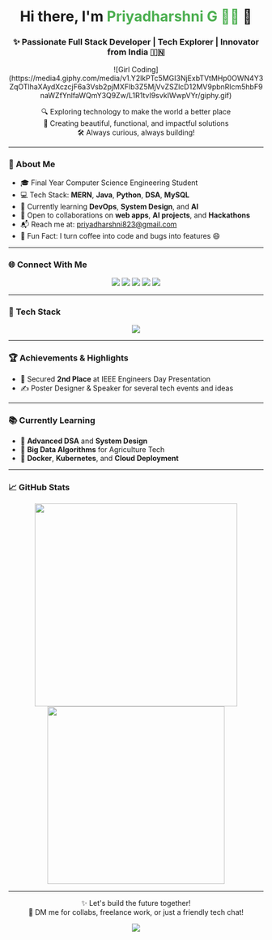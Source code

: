 <h1 align="center">Hi there, I'm <span style="color:#4CAF50">Priyadharshni G 👩‍💻</span> 👋</h1>
<h3 align="center">✨ Passionate Full Stack Developer | Tech Explorer | Innovator from India 🇮🇳</h3>

<p align="center">
![Girl Coding](https://media4.giphy.com/media/v1.Y2lkPTc5MGI3NjExbTVtMHp0OWN4Y3ZqOTlhaXAydXczcjF6a3Vsb2pjMXFlb3Z5MjVvZSZlcD12MV9pbnRlcm5hbF9naWZfYnlfaWQmY3Q9Zw/L1R1tvI9svkIWwpVYr/giphy.gif)
</p>


<p align="center">
  🔍 Exploring technology to make the world a better place<br>
  🌟 Creating beautiful, functional, and impactful solutions<br>
  🛠 Always curious, always building!
</p>

---

### 🚀 About Me

- 🎓 Final Year Computer Science Engineering Student  
- 💻 Tech Stack: **MERN**, **Java**, **Python**, **DSA**, **MySQL**  
- 🌱 Currently learning **DevOps**, **System Design**, and **AI**  
- 🤝 Open to collaborations on **web apps**, **AI projects**, and **Hackathons**  
- 📬 Reach me at: [priyadharshni823@gmail.com](mailto:priyadharshni823@gmail.com)  
- 🎯 Fun Fact: I turn coffee into code and bugs into features 😄

---

### 🌐 Connect With Me

<p align="center">
  <a href="https://linkedin.com/in/priyadharshnig" target="_blank"><img src="https://img.shields.io/badge/LinkedIn-0A66C2?style=for-the-badge&logo=linkedin&logoColor=white" /></a>
  <a href="https://github.com/priyadharshnig" target="_blank"><img src="https://img.shields.io/badge/GitHub-100000?style=for-the-badge&logo=github&logoColor=white" /></a>
  <a href="https://kaggle.com/priyadharshnig23" target="_blank"><img src="https://img.shields.io/badge/Kaggle-20BEFF?style=for-the-badge&logo=kaggle&logoColor=white" /></a>
  <a href="https://instagram.com/_.bookish_bliss._" target="_blank"><img src="https://img.shields.io/badge/Instagram-E1306C?style=for-the-badge&logo=instagram&logoColor=white" /></a>
  <a href="https://www.youtube.com/c/innovisiontamil" target="_blank"><img src="https://img.shields.io/badge/YouTube-FF0000?style=for-the-badge&logo=youtube&logoColor=white" /></a>
</p>

---

### 🧰 Tech Stack

<p align="center">
  <img src="https://skillicons.dev/icons?i=html,css,js,react,nodejs,express,mongodb,mysql,java,c,python,bootstrap,figma,postman,git" />
</p>

---


### 🏆 Achievements & Highlights

- 🥈 Secured **2nd Place** at IEEE Engineers Day Presentation  
- ✍️ Poster Designer & Speaker for several tech events and ideas

---

### 📚 Currently Learning

- 🔧 **Advanced DSA** and **System Design**  
- 🧪 **Big Data Algorithms** for Agriculture Tech  
- 🐳 **Docker**, **Kubernetes**, and **Cloud Deployment**

---

### 📈 GitHub Stats

<p align="center">
  <img src="https://github-readme-stats.vercel.app/api?username=priyadharshnig&show_icons=true&theme=radical" width="400" />
  <img src="https://github-readme-stats.vercel.app/api/top-langs/?username=priyadharshnig&layout=compact&theme=radical" width="350" />
</p>

---

<p align="center">
  ✨ Let's build the future together!<br>
  💬 DM me for collabs, freelance work, or just a friendly tech chat!
</p>

<p align="center">
  <img src="https://readme-typing-svg.herokuapp.com?font=Fira+Code&duration=3000&pause=500&color=4CAF50&center=true&vCenter=true&width=435&lines=Keep+learning.;Keep+building.;Keep+growing!+" />
</p>
